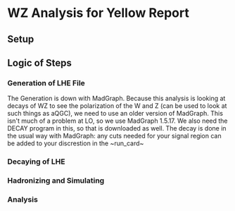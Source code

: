 # WZ Analysis for Yellow Report

## Setup

## Logic of Steps

### Generation of LHE File
The Generation is down with MadGraph. Because this analysis is looking at decays of WZ to see the polarization of the W and Z (can be used to look at such things as aQGC), we need to use an older version of MadGraph. This isn't much of a problem at LO, so we use MadGraph 1.5.17.  We also need the DECAY program in this, so that is downloaded as well. The decay is done in the usual way with MadGraph: any cuts needed for your signal region can be added to your discrestion in the ~run_card~

### Decaying of LHE

### Hadronizing and Simulating

### Analysis
